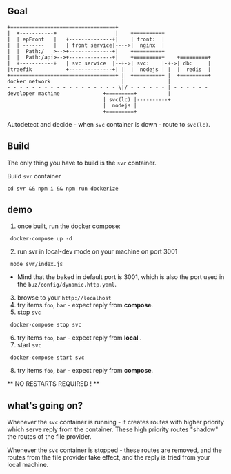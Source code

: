 ## Goal

```
+==================================+
|  +-----------+                   |    +=========+
|  | epFront   |   +--------------+|    | front:  |
|  | -------   |   | front service|---->|  nginx  |
|  |  Path:/   >-->+--------------+|    +=========+
|  |  Path:/api>-->+--------------+|    +=========+    +=========+
|  +-----------+   | svc service  |--+->| svc:    |-+->| db:     |
|traefik           +--------------+| |  |  nodejs | |  |  redis  |
+==================================+ |  +=========+ |  +=========+
docker network                       |              |
- - - - - - - - - - - - - - - - - - \|/ - - - - - - | - - - - - -
developer machine              +=========+          |
                               | svc(lc) |----------+
                               |  nodejs |
                               +=========+
```

Autodetect and decide - when `svc` container is down - route to `svc(lc)`.


## Build

The only thing you have to build is the `svr` container.

Build `svr` container

```
cd svr && npm i && npm run dockerize
```

## demo

1. once built, run the docker compose:
  ```
   docker-compose up -d
  ```
2. run svr in local-dev mode on your machine on port 3001
  ```
   node svr/index.js
  ```
  - Mind that the baked in default port is 3001, which is also the port used in
    the `buz/config/dynamic.http.yaml`.

3. browse to your `http://localhost`
4. try items `foo`, `bar` - expect reply from **compose**.
5. stop `svc`
  ```
   docker-compose stop svc
  ```
6. try items `foo`, `bar` - expect reply from **local** .
7. start `svc` 
  ```
   docker-compose start svc
  ```
8. try items `foo`, `bar` - expect reply from **compose**.

** NO RESTARTS REQUIRED ! **

## what's going on?
Whenever the `svc` container is running - it creates routes with higher priority
which serve reply from the container. These high priority routes "shadow" the
routes of the file provider.

Whenever the `svc` container is stopped - these routes are removed, and the
routes from the file provider take effect, and the reply is tried from your
local machine.
